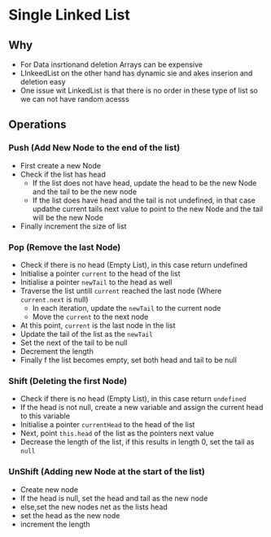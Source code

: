 # Single Linked List

## Why

- For Data insrtionand deletion Arrays can be expensive
- LInkeedList on the other hand has dynamic sie and akes inserion and deletion easy
- One issue wit LinkedList is that there is no order in these type of list so we can not have random acesss

## Operations

### Push (Add New Node to the end of the list)

- First create a new Node
- Check if the list has head
  - If the list does not have head, update the head to be the new Node and the tail to be the new node
  - If the list does have head and the tail is not undefined, in that case updathe current tails next value to point to the new Node and the tail will be the new Node
- Finally increment the size of list

### Pop (Remove the last Node)

- Check if there is no head (Empty List), in this case return undefined
- Initialise a pointer `current` to the head of the list
- Initialise a pointer `newTail` to the head as well
- Traverse the list untill `current` reached the last node (Where `current.next` is null)
  - In each iteration, update the `newTail` to the current node
  - Move the `current` to the next node
- At this point, `current` is the last node in the list
- Update the tail of the list as the `newTail`
- Set the next of the tail to be null
- Decrement the length
- Finally f the list becomes empty, set both head and tail to be null

### Shift (Deleting the first Node)

- Check if there is no head (Empty List), in this case return `undefined`
- If the head is not null, create a new variable and assign the current head to this variable
- Initialise a pointer `currentHead` to the head of the list
- Next, point `this.head` of the list as the pointers next value
- Decrease the length of the list, if this results in length 0, set the tail as `null`

### UnShift (Adding new Node at the start of the list)

- Create new node
- If the head is null, set the head and tail as the new node
- else,set the new nodes net as the lists head
- set the head as the new node
- increment the length
